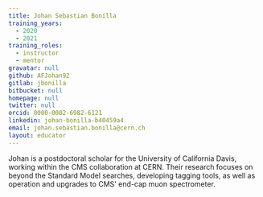 ```yaml
---
title: Johan Sebastian Bonilla
training_years:
  - 2020
  - 2021
training_roles:
  - instructor
  - mentor
gravatar: null
github: AFJohan92
gitlab: jbonilla
bitbucket: null
homepage: null
twitter: null
orcid: 0000-0002-6982-6121
linkedin: johan-bonilla-b40459a4
email: johan.sebastian.bonilla@cern.ch
layout: educator
---
```


Johan is a postdoctoral scholar for the University of California Davis, working
within the CMS collaboration at CERN. Their research focuses on beyond the
Standard Model searches, developing tagging tools, as well as operation and
upgrades to CMS' end-cap muon spectrometer.
